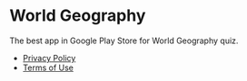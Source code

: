 # World Geography
The best app in Google Play Store for World Geography quiz.

* [Privacy Policy](privacy_policy.html)
* [Terms of Use](terms_of_use.html)
